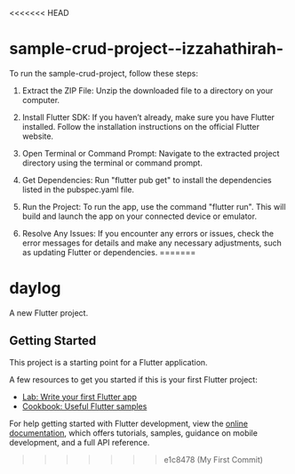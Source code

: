 <<<<<<< HEAD
# sample-crud-project--izzahathirah-

To run the sample-crud-project, follow these steps:

1. Extract the ZIP File:
    Unzip the downloaded file to a directory on your computer.

2. Install Flutter SDK:
    If you haven’t already, make sure you have Flutter installed. Follow the installation instructions on the official Flutter website.

3. Open Terminal or Command Prompt:
    Navigate to the extracted project directory using the terminal or command prompt.

4. Get Dependencies:
    Run "flutter pub get" to install the dependencies listed in the pubspec.yaml file.
   
5. Run the Project:
    To run the app, use the command "flutter run". This will build and launch the app on your connected device or emulator.

6. Resolve Any Issues:
    If you encounter any errors or issues, check the error messages for details and make any necessary adjustments, such as updating Flutter or dependencies.
=======
# daylog

A new Flutter project.

## Getting Started

This project is a starting point for a Flutter application.

A few resources to get you started if this is your first Flutter project:

- [Lab: Write your first Flutter app](https://docs.flutter.dev/get-started/codelab)
- [Cookbook: Useful Flutter samples](https://docs.flutter.dev/cookbook)

For help getting started with Flutter development, view the
[online documentation](https://docs.flutter.dev/), which offers tutorials,
samples, guidance on mobile development, and a full API reference.
>>>>>>> e1c8478 (My First Commit)
